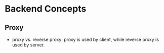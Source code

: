 
# Backend Concepts

## Proxy

  * proxy vs. reverse proxy: proxy is used by client, while reverse proxy is used by server.
